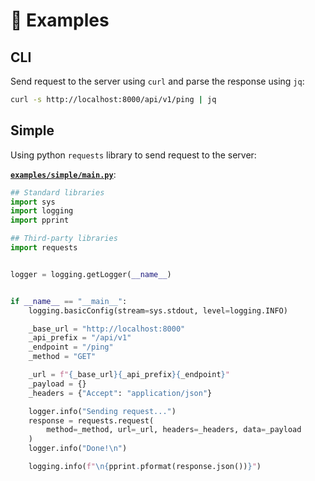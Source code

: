 # 🚸 Examples

## CLI

Send request to the server using `curl` and parse the response using `jq`:

```sh
curl -s http://localhost:8000/api/v1/ping | jq
```

## Simple

Using python `requests` library to send request to the server:

[**`examples/simple/main.py`**](https://github.com/bybatkhuu/rest.fastapi-template/blob/main/examples/simple/main.py):

```python
## Standard libraries
import sys
import logging
import pprint

## Third-party libraries
import requests


logger = logging.getLogger(__name__)


if __name__ == "__main__":
    logging.basicConfig(stream=sys.stdout, level=logging.INFO)

    _base_url = "http://localhost:8000"
    _api_prefix = "/api/v1"
    _endpoint = "/ping"
    _method = "GET"

    _url = f"{_base_url}{_api_prefix}{_endpoint}"
    _payload = {}
    _headers = {"Accept": "application/json"}

    logger.info("Sending request...")
    response = requests.request(
        method=_method, url=_url, headers=_headers, data=_payload
    )
    logger.info("Done!\n")

    logging.info(f"\n{pprint.pformat(response.json())}")
```
